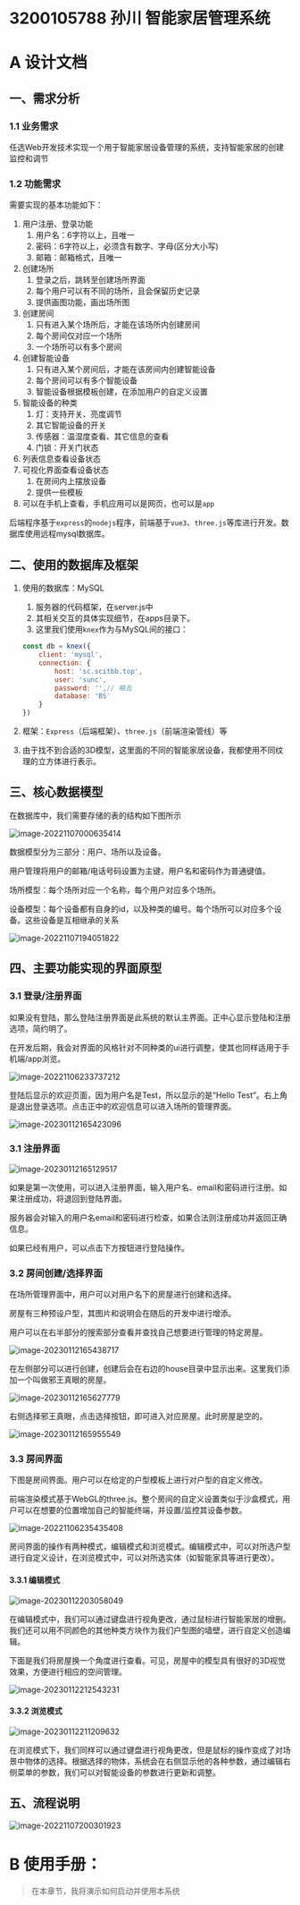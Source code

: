 # **3200105788 孙川 智能家居管理系统**

# A 设计文档

## 一、需求分析

### 1.1	业务需求

任选Web开发技术实现一个用于智能家居设备管理的系统，支持智能家居的创建监控和调节

### 1.2	功能需求

需要实现的基本功能如下：

1.   用户注册、登录功能
     1.   用户名：6字符以上，且唯一
     2.   密码：6字符以上，必须含有数字、字母(区分大小写)
     3.   邮箱：邮箱格式，且唯一
2.   创建场所
     1.   登录之后，跳转至创建场所界面
     2.   每个用户可以有不同的场所，且会保留历史记录
     2.   提供画图功能，画出场所图
3.   创建房间
     1.   只有进入某个场所后，才能在该场所内创建房间
     2.   每个房间仅对应一个场所
     3.   一个场所可以有多个房间
4.   创建智能设备
     1.   只有进入某个房间后，才能在该房间内创建智能设备
     2.   每个房间可以有多个智能设备
     3.   智能设备根据模板创建，在添加用户的自定义设置
5.   智能设备的种类
     1.   灯：支持开关、亮度调节
     2.   其它智能设备的开关
     3.   传感器：温湿度查看、其它信息的查看
     4.   门锁：开关门状态
6.   列表信息查看设备状态
7.   可视化界面查看设备状态
     1.   在房间内上摆放设备
     3.   提供一些模板
8.   可以在手机上查看，手机应用可以是网页，也可以是`app`

后端程序基于`express`的`nodejs`程序，前端基于`vue3`、`three.js`等库进行开发。数据库使用远程mysql数据库。

## 二、使用的数据库及框架

1. 使用的数据库：MySQL

   1. 服务器的代码框架，在server.js中
   2. 其相关交互的具体实现细节，在apps目录下。
   3. 这里我们使用`knex`作为与MySQL间的接口：

   ```javascript
   const db = knex({
       client: 'mysql',
       connection: {
           host: 'sc.scitbb.top',
           user: 'sunc',
           password: '',// 略去
           database: 'BS'
       }
   })
   ```

2. 框架：`Express`（后端框架）、`three.js`（前端渲染管线）等
3.  由于找不到合适的3D模型，这里面的不同的智能家居设备，我都使用不同纹理的立方体进行表示。

## 三、核心数据模型

在数据库中，我们需要存储的表的结构如下图所示



![image-20221107000635414](https://cdn.jsdelivr.net/gh/SankHyan24/image1/img/image-20221107000635414.png)

数据模型分为三部分：用户、场所以及设备。

用户管理将用户的邮箱/电话号码设置为主键，用户名和密码作为普通键值。

场所模型：每个场所对应一个名称，每个用户对应多个场所。

设备模型：每个设备都有自身的id，以及种类的编号。每个场所可以对应多个设备。这些设备是互相继承的关系

![image-20221107194051822](https://cdn.jsdelivr.net/gh/SankHyan24/image1/img/image-20221107194051822.png)

## 四、主要功能实现的界面原型

### 3.1	登录/注册界面

如果没有登陆，那么登陆注册界面是此系统的默认主界面。正中心显示登陆和注册选项，简约明了。

在开发后期，我会对界面的风格针对不同种类的ui进行调整，使其也同样适用于手机端/app浏览。

![image-20221106233737212](https://cdn.jsdelivr.net/gh/SankHyan24/image1/img/image-20221106233737212.png)

登陆后显示的欢迎页面，因为用户名是Test，所以显示的是“Hello Test”。右上角是退出登录选项。点击正中的欢迎信息可以进入场所的管理界面。

![image-20230112165423096](https://cdn.jsdelivr.net/gh/SankHyan24/image1/img/image-20230112165423096.png)

### 3.1	注册界面

![image-20230112165129517](https://cdn.jsdelivr.net/gh/SankHyan24/image1/img/image-20230112165129517.png)

如果是第一次使用，可以进入注册界面，输入用户名、email和密码进行注册。如果注册成功，将退回到登陆界面。

服务器会对输入的用户名email和密码进行检查，如果合法则注册成功并返回正确信息。

如果已经有用户，可以点击下方按钮进行登陆操作。

### 3.2	房间创建/选择界面

在场所管理界面中，用户可以对用户名下的房屋进行创建和选择。

房屋有三种预设户型，其图片和说明会在随后的开发中进行增添。

用户可以在右半部分的搜索部分查看并查找自己想要进行管理的特定房屋。

![image-20230112165438717](https://cdn.jsdelivr.net/gh/SankHyan24/image1/img/image-20230112165438717.png)

在左侧部分可以进行创建，创建后会在右边的house目录中显示出来。这里我们添加一个叫做邪王真眼的房屋。

![image-20230112165627779](https://cdn.jsdelivr.net/gh/SankHyan24/image1/img/image-20230112165627779.png)

右侧选择邪王真眼，点击选择按钮，即可进入对应房屋。此时房屋是空的。

![image-20230112165955549](https://cdn.jsdelivr.net/gh/SankHyan24/image1/img/image-20230112165955549.png)



### 3.3	房间界面

下图是房间界面。用户可以在给定的户型模板上进行对户型的自定义修改。

前端渲染模式基于WebGL的three.js。整个房间的自定义设置类似于沙盒模式，用户可以在想要的位置增加自己的智能终端，并设置/监控其设备参数。

![image-20221106235435408](https://cdn.jsdelivr.net/gh/SankHyan24/image1/img/image-20221106235435408.png)

房间界面的操作有两种模式，编辑模式和浏览模式。编辑模式中，可以对所选户型进行自定义设计，在浏览模式中，可以对所选实体（如智能家具等进行更改）。

#### 3.3.1 编辑模式

![image-20230112203058049](https://cdn.jsdelivr.net/gh/SankHyan24/image1/img/image-20230112203058049.png)

在编辑模式中，我们可以通过键盘进行视角更改，通过鼠标进行智能家居的增删。我们还可以用不同颜色的其他种类方块作为我们户型图的墙壁，进行自定义创造编辑。

下面是我们将房屋换一个角度进行查看。可见，房屋中的模型具有很好的3D视觉效果，方便进行相应的空间管理。

![image-20230112212543231](https://cdn.jsdelivr.net/gh/SankHyan24/image1/img/image-20230112212543231.png)

#### 3.3.2 浏览模式

![image-20230112211209632](https://cdn.jsdelivr.net/gh/SankHyan24/image1/img/image-20230112211209632.png)

在浏览模式下，我们同样可以通过键盘进行视角更改，但是鼠标的操作变成了对场景中物体的选择。根据选择的物体，系统会在右侧显示他的各种参数，通过编辑右侧菜单的参数，我们可以对智能设备的参数进行更新和调整。

## 五、流程说明

![image-20221107200301923](https://cdn.jsdelivr.net/gh/SankHyan24/image1/img/image-20221107200301923.png)

# B 使用手册：

> 在本章节，我将演示如何启动并使用本系统